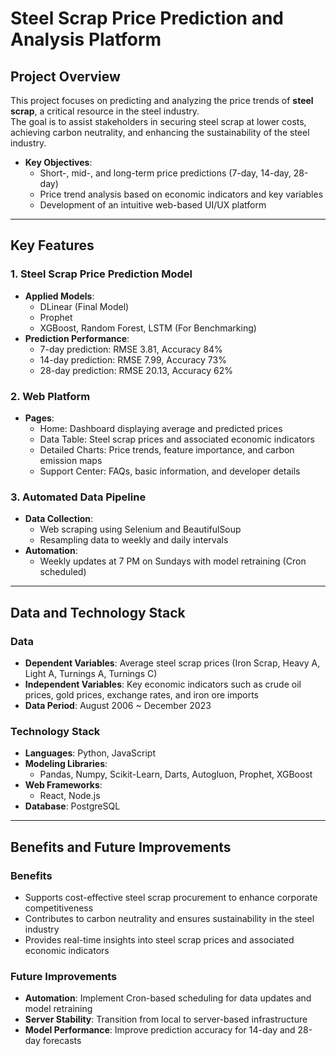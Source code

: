 # Steel Scrap Price Prediction and Analysis Platform

## Project Overview
This project focuses on predicting and analyzing the price trends of **steel scrap**, a critical resource in the steel industry.  
The goal is to assist stakeholders in securing steel scrap at lower costs, achieving carbon neutrality, and enhancing the sustainability of the steel industry.

- **Key Objectives**:  
  - Short-, mid-, and long-term price predictions (7-day, 14-day, 28-day)
  - Price trend analysis based on economic indicators and key variables
  - Development of an intuitive web-based UI/UX platform  

---

## Key Features
### 1. **Steel Scrap Price Prediction Model**
- **Applied Models**:
  - DLinear (Final Model)
  - Prophet
  - XGBoost, Random Forest, LSTM (For Benchmarking)
- **Prediction Performance**:
  - 7-day prediction: RMSE 3.81, Accuracy 84%
  - 14-day prediction: RMSE 7.99, Accuracy 73%
  - 28-day prediction: RMSE 20.13, Accuracy 62%

### 2. **Web Platform**
- **Pages**:
  - Home: Dashboard displaying average and predicted prices
  - Data Table: Steel scrap prices and associated economic indicators
  - Detailed Charts: Price trends, feature importance, and carbon emission maps
  - Support Center: FAQs, basic information, and developer details

### 3. **Automated Data Pipeline**
- **Data Collection**:
  - Web scraping using Selenium and BeautifulSoup
  - Resampling data to weekly and daily intervals
- **Automation**:
  - Weekly updates at 7 PM on Sundays with model retraining (Cron scheduled)

---

## Data and Technology Stack
### Data
- **Dependent Variables**: Average steel scrap prices (Iron Scrap, Heavy A, Light A, Turnings A, Turnings C)
- **Independent Variables**: Key economic indicators such as crude oil prices, gold prices, exchange rates, and iron ore imports
- **Data Period**: August 2006 ~ December 2023

### Technology Stack
- **Languages**: Python, JavaScript
- **Modeling Libraries**:
  - Pandas, Numpy, Scikit-Learn, Darts, Autogluon, Prophet, XGBoost
- **Web Frameworks**:
  - React, Node.js
- **Database**: PostgreSQL

---

## Benefits and Future Improvements
### Benefits
- Supports cost-effective steel scrap procurement to enhance corporate competitiveness
- Contributes to carbon neutrality and ensures sustainability in the steel industry
- Provides real-time insights into steel scrap prices and associated economic indicators

### Future Improvements
- **Automation**: Implement Cron-based scheduling for data updates and model retraining
- **Server Stability**: Transition from local to server-based infrastructure
- **Model Performance**: Improve prediction accuracy for 14-day and 28-day forecasts
